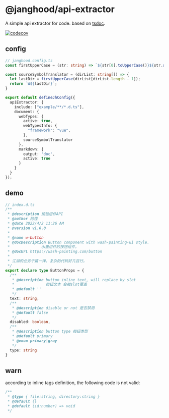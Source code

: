 # @janghood/api-extractor

A simple api extractor for code. based on [tsdoc](https://tsdoc.org/).

[![codecov](https://codecov.io/gh/janghood/api-extractor/branch/master/graph/badge.svg?token=NU71GX2KFM)](https://codecov.io/gh/janghood/api-extractor)


## config

```typescript
// janghood.config.ts
const firstUpperCase = (str: string) => `${str[0].toUpperCase()}${str.slice(1, str.length)}`;

const sourceSymbolTranslator = (dirList: string[]) => {
  let lastDir = firstUpperCase(dirList[dirList.length - 1]);
  return `W${lastDir}`;
}

export default defineJhConfig({
  apiExtractor: {
    include: ["example/**/*.d.ts"],
    document: {
      webTypes: {
        active: true,
        webTypesInfo: {
          "framework": "vue",
        },
        sourceSymbolTranslator
      },
      markdown: {
        output: 'doc',
        active: true
      }
    }
  }
});

```

## demo

```typescript
// index.d.ts
/**
 * @description 按钮组件API
 * @author 阿怪
 * @date 2022/4/2 11:26 AM
 * @version v1.0.0
 *
 * @name w-button
 * @docDescription Button component with wash-painting-ui style.
 *              水墨组件的按钮组件。
 * @docUrl https://wash-painting.com/button
 *
 * 江湖的业务千篇一律，复杂的代码好几百行。
 */
export declare type ButtonProps = {
  /**
   * @description button inline text, will replace by slot
   *              按钮文本 会被slot覆盖
   * @default ''
   */
  text: string,
  /**
   * @description disable or not 是否禁用
   * @default false
   */
  disabled: boolean,
  /**
   * @description button type 按钮类型
   * @default primary
   * @enum primary|gray
   */
  type: string
}

```

## warn

according to inline tags definition, the following code is not valid:

```ts
/**
 * @type { file:string, directory:string }
 * @default {}
 * @default (id:number) => void
 */
```
